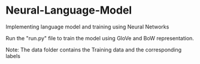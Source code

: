# Neural-Language-Model
Implementing language model and training using Neural Networks

Run the "run.py" file to train the model using GloVe and BoW representation.

Note: The data folder contains the Training data and the corresponding labels
